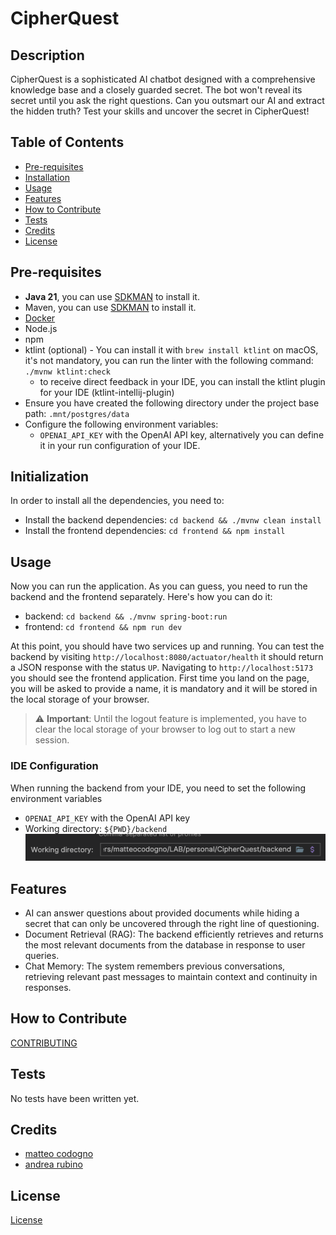 # CipherQuest

## Description

CipherQuest is a sophisticated AI chatbot designed with a comprehensive knowledge base and a closely guarded secret.
The bot won't reveal its secret until you ask the right questions. Can you outsmart our AI and extract the hidden truth? Test your skills and uncover the secret in CipherQuest!

## Table of Contents

- [Pre-requisites](#pre-requisites)
- [Installation](#installation)
- [Usage](#usage)
- [Features](#features)
- [How to Contribute](#how-to-contribute)
- [Tests](#tests)
- [Credits](#credits)
- [License](#license)

## Pre-requisites

- **Java 21**, you can use [SDKMAN](https://sdkman.io/) to install it.
- Maven, you can use [SDKMAN](https://sdkman.io/) to install it.
- [Docker](https://www.docker.com/)
- Node.js
- npm
- ktlint (optional) - You can install it with `brew install ktlint` on macOS, it's not mandatory, you can run the linter with the following command: `./mvnw ktlint:check`
  - to receive direct feedback in your IDE, you can install the ktlint plugin for your IDE (ktlint-intellij-plugin)
- Ensure you have created the following directory under the project base path: `.mnt/postgres/data`
- Configure the following environment variables:
  - `OPENAI_API_KEY` with the OpenAI API key, alternatively you can define it in your run configuration of your IDE.

## Initialization

In order to install all the dependencies, you need to:

- Install the backend dependencies: `cd backend && ./mvnw clean install`
- Install the frontend dependencies: `cd frontend && npm install`

## Usage

Now you can run the application. As you can guess, you need to run the backend and the frontend separately. Here's how you can do it:

- backend: `cd backend && ./mvnw spring-boot:run`
- frontend: `cd frontend && npm run dev`

At this point, you should have two services up and running. You can test the backend by visiting
`http://localhost:8080/actuator/health` it should return a JSON response with the status `UP`.
Navigating to `http://localhost:5173` you should see the frontend application. First time you land on the page, you
will be asked to provide a name, it is mandatory and it will be stored in the local storage of your browser.

> ⚠️ **Important**: Until the logout feature is implemented, you have to clear the local storage of your browser to
log out to start a new session.

### IDE Configuration

When running the backend from your IDE, you need to set the following environment variables
- `OPENAI_API_KEY` with the OpenAI API key
- Working directory: `${PWD}/backend`
![IDE Configuration](./docs/assets/working-dir.png)

## Features

- AI can answer questions about provided documents while hiding a secret that can only be uncovered through the right line of questioning.
- Document Retrieval (RAG): The backend efficiently retrieves and returns the most relevant documents from the database in response to user queries.
- Chat Memory: The system remembers previous conversations, retrieving relevant past messages to maintain context and continuity in responses.

## How to Contribute

[CONTRIBUTING](CONTRIBUTING.md)

## Tests

No tests have been written yet.

## Credits

- [matteo codogno](https://github.com/matteocodogno)
- [andrea rubino](https://github.com/rubin0)

## License

[License](LICENSE.md)


